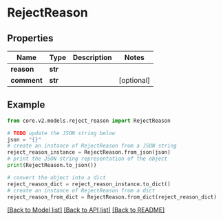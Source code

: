 # RejectReason


## Properties

Name | Type | Description | Notes
------------ | ------------- | ------------- | -------------
**reason** | **str** |  | 
**comment** | **str** |  | [optional] 

## Example

```python
from core.v2.models.reject_reason import RejectReason

# TODO update the JSON string below
json = "{}"
# create an instance of RejectReason from a JSON string
reject_reason_instance = RejectReason.from_json(json)
# print the JSON string representation of the object
print(RejectReason.to_json())

# convert the object into a dict
reject_reason_dict = reject_reason_instance.to_dict()
# create an instance of RejectReason from a dict
reject_reason_from_dict = RejectReason.from_dict(reject_reason_dict)
```
[[Back to Model list]](../README.md#documentation-for-models) [[Back to API list]](../README.md#documentation-for-api-endpoints) [[Back to README]](../README.md)


